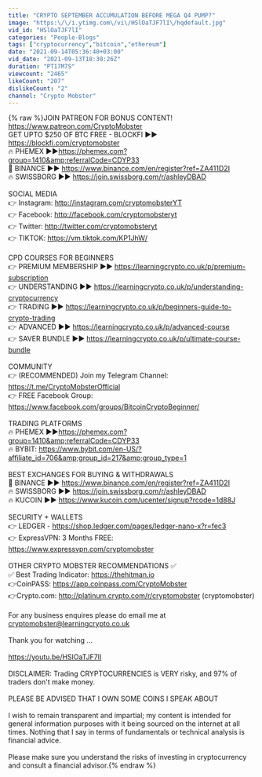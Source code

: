```yaml
---
title: "CRYPTO SEPTEMBER ACCUMULATION BEFORE MEGA Q4 PUMP?"
image: "https:\/\/i.ytimg.com\/vi\/HSlOaTJF7lI\/hqdefault.jpg"
vid_id: "HSlOaTJF7lI"
categories: "People-Blogs"
tags: ["cryptocurrency","bitcoin","ethereum"]
date: "2021-09-14T05:36:40+03:00"
vid_date: "2021-09-13T18:30:26Z"
duration: "PT17M7S"
viewcount: "2465"
likeCount: "207"
dislikeCount: "2"
channel: "Crypto Mobster"
---
```

{% raw %}JOIN PATREON FOR BONUS CONTENT! <a rel="nofollow" target="blank" href="https://www.patreon.com/CryptoMobster">https://www.patreon.com/CryptoMobster</a><br />GET UPTO $250 OF BTC FREE - BLOCKFI ►► <a rel="nofollow" target="blank" href="https://blockfi.com/cryptomobster">https://blockfi.com/cryptomobster</a><br />🔥 PHEMEX ►►<a rel="nofollow" target="blank" href="https://phemex.com?group=1410&amp;referralCode=CDYP33">https://phemex.com?group=1410&amp;referralCode=CDYP33</a><br />💎 BINANCE  ►► <a rel="nofollow" target="blank" href="https://www.binance.com/en/register?ref=ZA411D2I">https://www.binance.com/en/register?ref=ZA411D2I</a><br />🔥 SWISSBORG ►► <a rel="nofollow" target="blank" href="https://join.swissborg.com/r/ashleyDBAD">https://join.swissborg.com/r/ashleyDBAD</a><br /><br />SOCIAL MEDIA<br />👉 Instagram: <a rel="nofollow" target="blank" href="http://instagram.com/cryptomobsterYT">http://instagram.com/cryptomobsterYT</a><br />👉 Facebook: <a rel="nofollow" target="blank" href="http://facebook.com/cryptomobsteryt">http://facebook.com/cryptomobsteryt</a><br />👉 Twitter: <a rel="nofollow" target="blank" href="http://twitter.com/cryptomobsteryt">http://twitter.com/cryptomobsteryt</a><br />👉 TIKTOK: <a rel="nofollow" target="blank" href="https://vm.tiktok.com/KP1JhW/">https://vm.tiktok.com/KP1JhW/</a><br /><br />CPD COURSES FOR BEGINNERS <br />👉 PREMIUM MEMBERSHIP ►► <a rel="nofollow" target="blank" href="https://learningcrypto.co.uk/p/premium-subscription">https://learningcrypto.co.uk/p/premium-subscription</a><br />👉 UNDERSTANDING ►► <a rel="nofollow" target="blank" href="https://learningcrypto.co.uk/p/understanding-cryptocurrency">https://learningcrypto.co.uk/p/understanding-cryptocurrency</a> <br />👉 TRADING ►► <a rel="nofollow" target="blank" href="https://learningcrypto.co.uk/p/beginners-guide-to-crypto-trading">https://learningcrypto.co.uk/p/beginners-guide-to-crypto-trading</a><br />👉 ADVANCED ►► <a rel="nofollow" target="blank" href="https://learningcrypto.co.uk/p/advanced-course">https://learningcrypto.co.uk/p/advanced-course</a><br />👉 SAVER BUNDLE ►► <a rel="nofollow" target="blank" href="https://learningcrypto.co.uk/p/ultimate-course-bundle">https://learningcrypto.co.uk/p/ultimate-course-bundle</a><br /><br />COMMUNITY<br />👉 (RECOMMENDED) Join my Telegram Channel: <a rel="nofollow" target="blank" href="https://t.me/CryptoMobsterOfficial">https://t.me/CryptoMobsterOfficial</a><br />👉 FREE Facebook Group: <a rel="nofollow" target="blank" href="https://www.facebook.com/groups/BitcoinCryptoBeginner/">https://www.facebook.com/groups/BitcoinCryptoBeginner/</a><br /><br />TRADING PLATFORMS<br />🔥 PHEMEX ►►<a rel="nofollow" target="blank" href="https://phemex.com?group=1410&amp;referralCode=CDYP33">https://phemex.com?group=1410&amp;referralCode=CDYP33</a><br />🔥 BYBIT: <a rel="nofollow" target="blank" href="https://www.bybit.com/en-US/?affiliate_id=706&amp;group_id=217&amp;group_type=1">https://www.bybit.com/en-US/?affiliate_id=706&amp;group_id=217&amp;group_type=1</a><br /> <br />BEST EXCHANGES FOR BUYING &amp; WITHDRAWALS<br />💎 BINANCE  ►► <a rel="nofollow" target="blank" href="https://www.binance.com/en/register?ref=ZA411D2I">https://www.binance.com/en/register?ref=ZA411D2I</a><br />🔥 SWISSBORG ►► <a rel="nofollow" target="blank" href="https://join.swissborg.com/r/ashleyDBAD">https://join.swissborg.com/r/ashleyDBAD</a><br />🔥 KUCOIN ►► <a rel="nofollow" target="blank" href="https://www.kucoin.com/ucenter/signup?rcode=1d88J">https://www.kucoin.com/ucenter/signup?rcode=1d88J</a><br /><br />SECURITY + WALLETS <br />👉 LEDGER - <a rel="nofollow" target="blank" href="https://shop.ledger.com/pages/ledger-nano-x?r=fec3">https://shop.ledger.com/pages/ledger-nano-x?r=fec3</a><br />👉 ExpressVPN: 3 Months FREE: <a rel="nofollow" target="blank" href="https://www.expressvpn.com/cryptomobster">https://www.expressvpn.com/cryptomobster</a><br /><br />OTHER CRYPTO MOBSTER RECOMMENDATIONS ✅<br />✅ Best Trading Indicator: <a rel="nofollow" target="blank" href="https://thehitman.io">https://thehitman.io</a><br />👉CoinPASS: <a rel="nofollow" target="blank" href="https://app.coinpass.com/CryptoMobster">https://app.coinpass.com/CryptoMobster</a><br />👉Crypto.com: <a rel="nofollow" target="blank" href="http://platinum.crypto.com/r/cryptomobster">http://platinum.crypto.com/r/cryptomobster</a> (cryptomobster)<br /><br />For any business enquires please do email me at cryptomobster@learningcrypto.co.uk<br /><br />Thank you for watching ...<br /><br /><a rel="nofollow" target="blank" href="https://youtu.be/HSlOaTJF7lI">https://youtu.be/HSlOaTJF7lI</a><br /><br />DISCLAIMER: Trading CRYPTOCURRENCIES is VERY risky, and 97% of traders don't make money.<br /><br />PLEASE BE ADVISED THAT I OWN SOME COINS I SPEAK ABOUT <br /><br />I wish to remain transparent and impartial; my content is intended for general information purposes with it being sourced on the internet at all times. Nothing that I say in terms of fundamentals or technical analysis is financial advice. <br /><br />Please make sure you understand the risks of investing in cryptocurrency and consult a financial advisor.{% endraw %}
